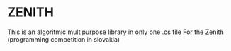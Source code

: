 # ZENITH
This is an algoritmic multipurpose library in only one .cs file
For the Zenith (programming competition in slovakia)
